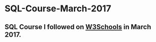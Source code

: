 # SQL-Course-March-2017

## SQL Course I followed on [W3Schools](https://www.w3schools.com/sql/) in March 2017.
